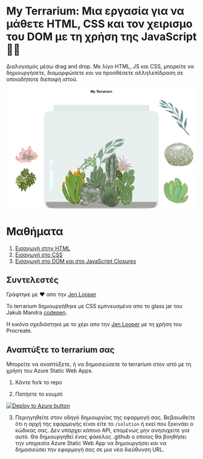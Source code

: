 # My Terrarium: Μια εργασία για να μάθετε HTML, CSS και τον χειρισμο του DOM με τη χρήση της JavaScript 🌵🌱

Διαλογισμός μέσω drag and drop. Με λίγο HTML, JS και CSS, μπορείτε να δημιουργήσετε, διαμορφώσετε και να προσθέσετε αλληλεπίδραση σε οποιαδήποτε διεπαφή ιστού.

![my terrarium](../images/screenshot_gray.png)

# Μαθήματα

1. [Εισαγωγή στην HTML](./1-intro-to-html/translations/README.el.md)
2. [Εισαγωγή στο CSS](./2-intro-to-css/translations/README.el.md)
3. [Εισαγωγή στο DOM και στα JavaScript Closures](./3-intro-to-DOM-and-closures/translations/README.el.md)

## Συντελεστές

Γράφτηκε με ♥️ απο την [Jen Looper](https://www.twitter.com/jenlooper)

Το terrarium δημιουργήθηκε με CSS εμπνευσμένο απο το glass jar του Jakub Mandra [codepen](https://codepen.io/Rotarepmi/pen/rjpNZY).

Η εικόνα σχεδιάστηκε με το χέρι απο την [Jen Looper](http://jenlooper.com) με τη χρήση του Procreate.

## Αναπτύξτε το terrarium σας

Μπορείτε να αναπτύξετε, ή να δημοσιεύσετε το terrarium στον ιστό με τη χρήση του Azure Static Web Apps.

1. Κάντε fork το repo

2. Πατήστε το κουμπί

[![Deploy to Azure button](https://aka.ms/deploytoazurebutton)](https://portal.azure.com/?feature.customportal=false&WT.mc_id=academic-13441-cxa#create/Microsoft.StaticApp)

3. Περιηγηθείτε στον οδηγό δημιουργίας της εφαρμογή σας. Βεβαιωθείτε ότι η αρχή της εφαρμογής είναι είτε το `/solution` ή εκεί που ξεκινάει ο κώδικας σας. Δεν υπάρχει κάποιο API, επομένως μην ανησυχείτε για αυτό. Θα δημιουργηθεί ένας φάκελος .github ο οποίος θα βοηθήσει την υπηρεσία Azure Static Web App να δημιουργήσει και να δημοσιεύσει την εφαρμογή σας σε μια νέα διεύθυνση URL.
